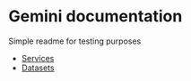 # Gemini documentation

Simple readme for testing purposes


* [Services](services.html) 
* [Datasets](datasets.html)
